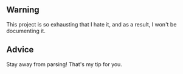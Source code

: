 ## Warning

This project is so exhausting that I hate it, and as a result, I won't be documenting it. 

## Advice

Stay away from parsing! That's my tip for you.